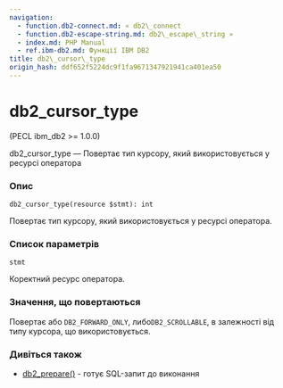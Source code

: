 ```yaml
---
navigation:
  - function.db2-connect.md: « db2\_connect
  - function.db2-escape-string.md: db2\_escape\_string »
  - index.md: PHP Manual
  - ref.ibm-db2.md: Функції IBM DB2
title: db2\_cursor\_type
origin_hash: ddf652f5224dc9f1fa9671347921941ca401ea50
---
```

# db2\_cursor\_type

(PECL ibm\_db2 >= 1.0.0)

db2\_cursor\_type — Повертає тип курсору, який використовується у ресурсі оператора

### Опис

```methodsynopsis
db2_cursor_type(resource $stmt): int
```

Повертає тип курсору, який використовується у ресурсі оператора.

### Список параметрів

`stmt`

Коректний ресурс оператора.

### Значення, що повертаються

Повертає або `DB2_FORWARD_ONLY`, либо`DB2_SCROLLABLE`, в залежності від типу курсора, що використовується.

### Дивіться також

-   [db2\_prepare()](function.db2-prepare.md) \- готує SQL-запит до виконання
